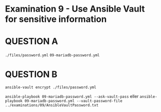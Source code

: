 # Examination 9 - Use Ansible Vault for sensitive information

# QUESTION A

`./files/password.yml`
`09-mariadb-password.yml`

# QUESTION B

`ansible-vault encrypt ./files/password.yml`


`ansible-playbook 09-mariadb-password.yml --ask-vault-pass`
eller
`ansible-playbook 09-mariadb-password.yml --vault-password-file ../examinations/09/AnsibleVaultPassword.txt`
